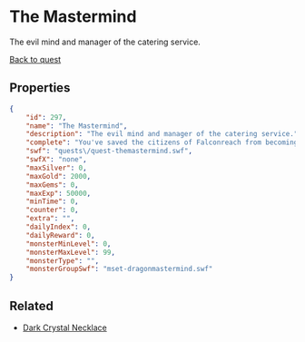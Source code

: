 # The Mastermind

The evil mind and manager of the catering service.

[Back to quest](../quests.md)

## Properties

```json
{
    "id": 297,
    "name": "The Mastermind",
    "description": "The evil mind and manager of the catering service.",
    "complete": "You've saved the citizens of Falconreach from becoming Adventurer Nuggets!",
    "swf": "quests\/quest-themastermind.swf",
    "swfX": "none",
    "maxSilver": 0,
    "maxGold": 2000,
    "maxGems": 0,
    "maxExp": 50000,
    "minTime": 0,
    "counter": 0,
    "extra": "",
    "dailyIndex": 0,
    "dailyReward": 0,
    "monsterMinLevel": 0,
    "monsterMaxLevel": 99,
    "monsterType": "",
    "monsterGroupSwf": "mset-dragonmastermind.swf"
}
```

## Related

- [Dark Crystal Necklace](../items/1968-dark-crystal-necklace.md)


